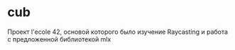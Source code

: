 # cub

Проект l'ecole 42, основой которого было изучение Raycasting и работа с предложенной библиотекой mlx
